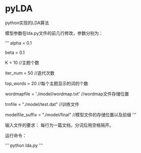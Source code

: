 pyLDA
=====

python实现的LDA算法

模型参数在lda.py文件的前几行修改，参数分别为：

'''
alpha = 0.1

beta = 0.1

K = 10  //主题个数

iter_num = 50  //迭代次数

top_words = 20  //每个主题显示的词的个数

wordmapfile  = './model/wordmap.txt'  //wordmap文件存储位置

trnfile = "./model/test.dat"          //训练文件

modelfile_suffix = "./model/final"    //模型文件的存储位置以及前缀
'''

输入文件的要求：
每行为一篇文档，分词后用空格隔开。

运行命令：

'''
python lda.py
'''
